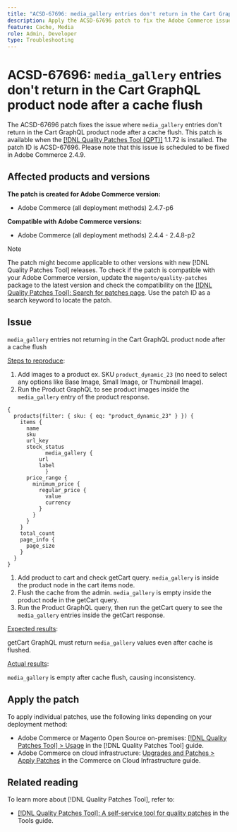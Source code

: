 ```yaml
---
title: "ACSD-67696: media_gallery entries don't return in the Cart GraphQL product node after a cache flush"
description: Apply the ACSD-67696 patch to fix the Adobe Commerce issue where media_gallery entries don't return in the Cart GraphQL product node after a cache flush.
feature: Cache, Media
role: Admin, Developer
type: Troubleshooting
---
```


# ACSD-67696: `media_gallery` entries don't return in the Cart GraphQL product node after a cache flush

The ACSD-67696 patch fixes the issue where `media_gallery` entries don't return in the Cart GraphQL product node after a cache flush. This patch is available when the [[!DNL Quality Patches Tool (QPT)]](/help/tools/quality-patches-tool/quality-patches-tool-to-self-serve-quality-patches.md) 1.1.72 is installed. The patch ID is ACSD-67696. Please note that this issue is scheduled to be fixed in Adobe Commerce 2.4.9.

## Affected products and versions

**The patch is created for Adobe Commerce version:**

* Adobe Commerce (all deployment methods) 2.4.7-p6

**Compatible with Adobe Commerce versions:**

* Adobe Commerce (all deployment methods) 2.4.4 - 2.4.8-p2

>[!NOTE]
>
>The patch might become applicable to other versions with new [!DNL Quality Patches Tool] releases. To check if the patch is compatible with your Adobe Commerce version, update the `magento/quality-patches` package to the latest version and check the compatibility on the [[!DNL Quality Patches Tool]: Search for patches page](https://experienceleague.adobe.com/tools/commerce-quality-patches/index.html). Use the patch ID as a search keyword to locate the patch.

## Issue

`media_gallery` entries not returning in the Cart GraphQL product node after a cache flush

<u>Steps to reproduce</u>:

1. Add images to a product ex. SKU `product_dynamic_23` (no need to select any options like Base Image, Small Image, or Thumbnail Image).
1. Run the Product GraphQL to see product images inside the `media_gallery` entry of the product response.

```
{
  products(filter: { sku: { eq: "product_dynamic_23" } }) {
    items {
      name
      sku
      url_key
      stock_status
			media_gallery {
          url
          label
			}
      price_range {
        minimum_price {
          regular_price {
            value
            currency
          }
        }
      }
    }
    total_count
    page_info {
      page_size
    }
  }
}
```

1. Add product to cart and check getCart query. `media_gallery` is inside the product node in the cart items node.
1. Flush the cache from the admin. `media_gallery` is empty inside the product node in the getCart query.
1. Run the Product GraphQL query, then run the getCart query to see the `media_gallery` entries inside the getCart response.

<u>Expected results</u>:

getCart GraphQL must return `media_gallery` values even after cache is flushed.

<u>Actual results</u>:

`media_gallery` is empty after cache flush, causing inconsistency.

## Apply the patch

To apply individual patches, use the following links depending on your deployment method:

* Adobe Commerce or Magento Open Source on-premises: [[!DNL Quality Patches Tool] > Usage](/help/tools/quality-patches-tool/usage.md) in the [!DNL Quality Patches Tool] guide.
* Adobe Commerce on cloud infrastructure: [Upgrades and Patches > Apply Patches](https://experienceleague.adobe.com/docs/commerce-cloud-service/user-guide/develop/upgrade/apply-patches.html) in the Commerce on Cloud Infrastructure guide.

## Related reading

To learn more about [!DNL Quality Patches Tool], refer to:

* [[!DNL Quality Patches Tool]: A self-service tool for quality patches](/help/tools/quality-patches-tool/quality-patches-tool-to-self-serve-quality-patches.md) in the Tools guide.
